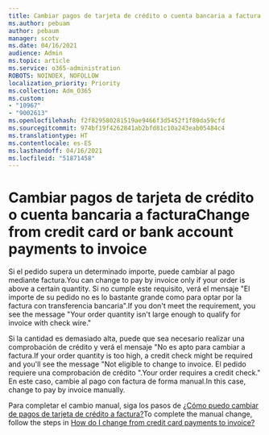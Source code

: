 ```yaml
---
title: Cambiar pagos de tarjeta de crédito o cuenta bancaria a factura
ms.author: pebuam
author: pebaum
manager: scotv
ms.date: 04/16/2021
audience: Admin
ms.topic: article
ms.service: o365-administration
ROBOTS: NOINDEX, NOFOLLOW
localization_priority: Priority
ms.collection: Adm_O365
ms.custom:
- "10967"
- "9002613"
ms.openlocfilehash: f2f829580281519ae9466f3d5452f1f80da59cfd
ms.sourcegitcommit: 974bf19f4262841ab2bfd81c10a243eab05484c4
ms.translationtype: HT
ms.contentlocale: es-ES
ms.lasthandoff: 04/16/2021
ms.locfileid: "51871458"
---
```

# <a name="change-from-credit-card-or-bank-account-payments-to-invoice"></a><span data-ttu-id="036b1-102">Cambiar pagos de tarjeta de crédito o cuenta bancaria a factura</span><span class="sxs-lookup"><span data-stu-id="036b1-102">Change from credit card or bank account payments to invoice</span></span>

<span data-ttu-id="036b1-103">Si el pedido supera un determinado importe, puede cambiar al pago mediante factura.</span><span class="sxs-lookup"><span data-stu-id="036b1-103">You can change to pay by invoice only if your order is above a certain quantity.</span></span> <span data-ttu-id="036b1-104">Si no cumple este requisito, verá el mensaje "El importe de su pedido no es lo bastante grande como para optar por la factura con transferencia bancaria".</span><span class="sxs-lookup"><span data-stu-id="036b1-104">If you don't meet the requirement, you see the message "Your order quantity isn't large enough to qualify for invoice with check wire."</span></span> 

<span data-ttu-id="036b1-105">Si la cantidad es demasiado alta, puede que sea necesario realizar una comprobación de crédito y verá el mensaje "No es apto para cambiar a factura.</span><span class="sxs-lookup"><span data-stu-id="036b1-105">If your order quantity is too high, a credit check might be required and you'll see the message "Not eligible to change to invoice.</span></span> <span data-ttu-id="036b1-106">El pedido requiere una comprobación de crédito ".</span><span class="sxs-lookup"><span data-stu-id="036b1-106">Your order requires a credit check."</span></span> <span data-ttu-id="036b1-107">En este caso, cambie al pago con factura de forma manual.</span><span class="sxs-lookup"><span data-stu-id="036b1-107">In this case, change to pay by invoice manually.</span></span> 

<span data-ttu-id="036b1-108">Para completar el cambio manual, siga los pasos de [¿Cómo puedo cambiar de pagos de tarjeta de crédito a factura?](https://docs.microsoft.com/alchemyinsights/how-do-i-change-from-credit-card-payments-to-invoice)</span><span class="sxs-lookup"><span data-stu-id="036b1-108">To complete the manual change, follow the steps in [How do I change from credit card payments to invoice?](https://docs.microsoft.com/alchemyinsights/how-do-i-change-from-credit-card-payments-to-invoice)</span></span>